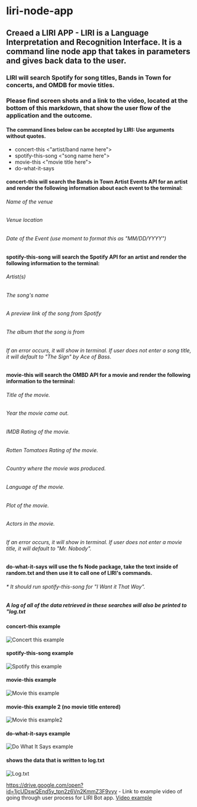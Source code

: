 # liri-node-app

## Creaed a LIRI APP - LIRI is a Language Interpretation and Recognition Interface. It is a command line node app that takes in parameters and gives back data to the user.

### LIRI will search Spotify for song titles, Bands in Town for concerts, and OMDB for movie titles.

### Please find screen shots and a link to the video, located at the bottom of this markdown, that show the user flow of the application and the outcome. 

#### The command lines below can be accepted by LIRI: Use arguments without quotes. 

* concert-this <"artist/band name here">
* spotify-this-song <"song name here">
* movie-this <"movie title here">
* do-what-it-says

#### concert-this will search the Bands in Town Artist Events API for an artist and render the following information about each event to the terminal:
###### Name of the venue
###### Venue location
###### Date of the Event (use moment to format this as "MM/DD/YYYY")


#### spotify-this-song will search the Spotify API for an artist and render the following information to the terminal:
###### Artist(s)
###### The song's name
###### A preview link of the song from Spotify
###### The album that the song is from

###### If an error occurs, it will show in terminal. If user does not enter a song title, it will default to "The Sign" by Ace of Bass.

#### movie-this will search the OMBD API for a movie and render the following information to the terminal:
###### Title of the movie.
###### Year the movie came out.
###### IMDB Rating of the movie.
###### Rotten Tomatoes Rating of the movie.
###### Country where the movie was produced.
###### Language of the movie.
###### Plot of the movie.
###### Actors in the movie.

###### If an error occurs, it will show in terminal. If user does not enter a movie title, it will default to "Mr. Nobody".

#### do-what-it-says will use the fs Node package, take the text inside of random.txt and then use it to call one of LIRI's commands.
###### * It should run spotify-this-song for "I Want it That Way".

##### A log of all of the data retrieved in these searches will also be printed to "log.txt


#### concert-this example
![Concert this example](/images/concert-this.png)

#### spotify-this-song example 
![Spotify this example](/images/spotify-this-song.png)

#### movie-this example
![Movie this example](/images/movie-this.png)

#### movie-this example 2 (no movie title entered)
![Movie this example2](/images/movie-this-blank.png)

#### do-what-it-says example
![Do What It Says example](/images/do-what-it-says.png)

#### shows the data that is written to log.txt
![Log.txt](/images/logtxt.png)


https://drive.google.com/open?id=1jcUDswQEnd5y_tpn2z6Vn2KmmZ3F9vyv - Link to example video of going through user process for LIRI Bot app.
[Video example](https://drive.google.com/open?id=1jcUDswQEnd5y_tpn2z6Vn2KmmZ3F9vyv)




